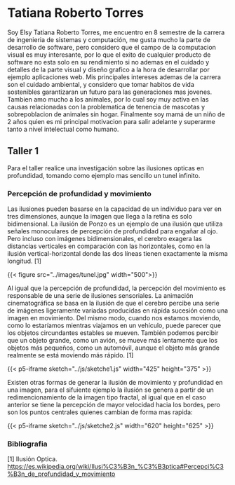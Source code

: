 # Tatiana Roberto Torres

Soy Elsy Tatiana Roberto Torres, me encuentro en 8 semestre de la carrera de ingenieria de sistemas y computación, me gusta mucho la parte de desarrollo de software, pero considero que el campo de la computacion visual es muy interesante, por lo que el exito de cualquier producto de software no esta solo en su rendimiento si no ademas en el cuidado y detalles de la parte visual y diseño grafico a la hora de desarrollar por ejemplo aplicaciones web.
Mis principales intereses ademas de la carrera son el cuidado ambiental, y considero que tomar habitos de vida sostenibles garantizaran un futuro para las generaciones mas jovenes. Tambien amo mucho a los animales, por lo cual soy muy activa en las causas relacionadas con la problematica de tenencia de mascotas y sobrepoblacion de animales sin hogar.
Finalmente soy mamá de un niño de 2 años quien es mi principal motivacion para salir adelante y superarme tanto a nivel intelectual como humano. 

## Taller 1
Para el taller realice una investigación sobre las ilusiones opticas en profundidad, tomando como ejemplo mas sencillo un tunel infinito.

### Percepción de profundidad y movimiento

Las ilusiones pueden basarse en la capacidad de un individuo para ver en tres dimensiones, aunque la imagen que llega a la retina es solo bidimensional. La ilusión de Ponzo es un ejemplo de una ilusión que utiliza señales monoculares de percepción de profundidad para engañar al ojo. Pero incluso con imágenes bidimensionales, el cerebro exagera las distancias verticales en comparación con las horizontales, como en la ilusión vertical-horizontal donde las dos líneas tienen exactamente la misma longitud. [1]

{{< figure src="../images/tunel.jpg" width="500">}}

Al igual que la percepción de profundidad, la percepción del movimiento es responsable de una serie de ilusiones sensoriales. La animación cinematográfica se basa en la ilusión de que el cerebro percibe una serie de imágenes ligeramente variadas producidas en rápida sucesión como una imagen en movimiento. Del mismo modo, cuando nos estamos moviendo, como lo estaríamos mientras viajamos en un vehículo, puede parecer que los objetos circundantes estables se mueven. También podemos percibir que un objeto grande, como un avión, se mueve más lentamente que los objetos más pequeños, como un automóvil, aunque el objeto más grande realmente se está moviendo más rápido. [1]

{{< p5-iframe sketch="../js/sketche1.js" width="425" height="375" >}}

Existen otras formas de generar la ilusión de movimiento y profundidad en una imagen, para el sifuiente ejemplo la ilusión se genera a partir de un redimencionamiento de la imagen tipo fractal, al igual que en el caso anterior se tiene la percepción de mayor velocidad hacia los bordes, pero son los puntos centrales quienes cambian de forma mas rapida:

{{< p5-iframe sketch="../js/sketche2.js" width="620" height="625" >}}

### Bibliografia
[1] Ilusión Optica. https://es.wikipedia.org/wiki/Ilusi%C3%B3n_%C3%B3ptica#Percepci%C3%B3n_de_profundidad_y_movimiento
